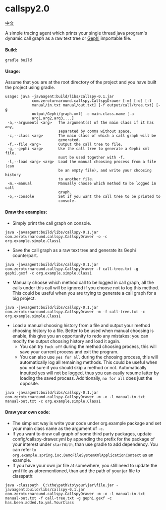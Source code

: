 callspy2.0
=======
[中文](https://blog.csdn.net/xuan602/article/details/84931665)

A simple tracing agent which prints your single thread java program's dynamic call graph as a raw text tree or [Gephi](https://gephi.org/) importable file.

#### Build:
```
gradle build
```
#### Usage:
Assume that you are at the root directory of the project and you have built the project using gradle.
```
usage: java -javaagent:build/libs/callspy-0.1.jar
            com.zeroturnaround.callspy.CallspyDrawer [-m] [-o] [-l
            manual/in.txt manual/out.txt] [-f output/call/tree.txt] [-g
            output/Gephi/graph.xml] -c main.class.name [-a
            arg1,arg2,arg3,...]
 -a,--arguments <arg>   The argument(s) of the main class if it has any,
                        separated by comma without space.
 -c,--class <arg>       The main class of which a call graph will be
                        generated.
 -f,--file <arg>        Output the call tree to file.
 -g,--gephi <arg>       Use the call tree to generate a Gephi xml file,
                        must be used together with -f.
 -l,--load <arg> <arg>  Load the manual choosing process from a file (can
                        be an empty file), and write your choosing history
                        to another file.
 -m,--manual            Manually choose which method to be logged in call
                        graph.
 -o,--console           Set if you want the call tree to be printed to
                        console.
```

#### Draw the examples:
- Simply print the call graph on console.
```
java -javaagent:build/libs/callspy-0.1.jar com.zeroturnaround.callspy.CallspyDrawer -o -c org.example.simple.Class1
```
- Save the call graph as a raw text tree and generate its Gephi counterpart.
```
java -javaagent:build/libs/callspy-0.1.jar com.zeroturnaround.callspy.CallspyDrawer -f call-tree.txt -g gephi.gexf -c org.example.simple.Class1
```
- Manually choose which method call to be logged in call graph, all the calls under this call will be ignored if you choose not to log this method. This could be useful when you are trying to generate a call graph for a big project.
```
java -javaagent:build/libs/callspy-0.1.jar com.zeroturnaround.callspy.CallspyDrawer -m -f call-tree.txt -c org.example.simple.Class1
```
- Load a manual choosing history from a file and output your method choosing history to a file. Better to be used when manual choosing is enable, this give you an opportunity to redo any mistakes: you can modify the output choosing history and load it again.
    - You can try `fuck off` during the method choosing process, this will save your current process and exit the program.
    - You can also use `yes for all` during the choosing process, this will automatically log all remaining methods. This could be useful when you not sure if you should skip a method or not. Automatically inputted yes will not be logged, thus you can easily resume latter by loading the saved process. Additionally, `no for all` does just the opposite.
```
java -javaagent:build/libs/callspy-0.1.jar com.zeroturnaround.callspy.CallspyDrawer -m -o -l manual-in.txt manual-out.txt -c org.example.simple.Class1
```
#### Draw your own code:
- The simplest way is write your code under org.example package and set your main class name as the argument of `-c`.
- If you want to draw call graph of some third party packages, update config/callspy-drawer.yml by appending the prefix for the package of your interest under `startWith`, than use gradle to add dependency. You can refer to `org.example.spring.ioc.DemoFileSystemXmlApplicationContext` as an example.
- If you have your own jar file at somewhere, you still need to update the yml file as aforementioned, than add the path of your jar file to classpath:
```
java -classpath  C:\the\path\to\your\jar\file.jar -javaagent:build/libs/callspy-0.1.jar com.zeroturnaround.callspy.CallspyDrawer -m -o -l manual-in.txt manual-out.txt -f call-tree.txt -g gephi.gexf -c has.been.added.to.yml.YourClass
```
